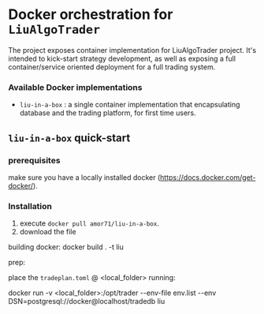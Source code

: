 # Docker orchestration for `LiuAlgoTrader`

The project exposes container implementation for LiuAlgoTrader project. It's intended to kick-start strategy development, as well as exposing a full container/service oriented deployment for a full trading system.
 

### Available Docker implementations

* `liu-in-a-box` : a single container implementation that encapsulating database and the trading platform, for first time users.


## `liu-in-a-box` quick-start

### prerequisites

make sure you have a locally installed docker (https://docs.docker.com/get-docker/).

### Installation

1. execute `docker pull amor71/liu-in-a-box`. 
2. download the file 
 

building docker:
docker build . -t liu

prep:

place the `tradeplan.toml` @ <local_folder>
running:

docker run -v <local_folder>:/opt/trader --env-file env.list --env DSN=postgresql://docker@localhost/tradedb liu
